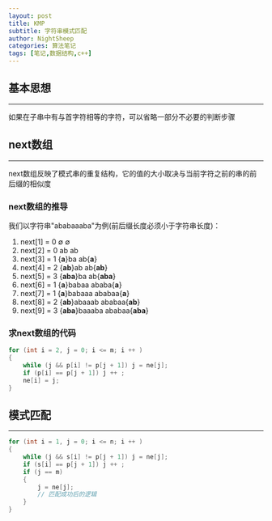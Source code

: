 ```yaml
---
layout: post
title: KMP
subtitle: 字符串模式匹配
author: NightSheep
categories: 算法笔记
tags: [笔记,数据结构,c++]
---
```


## 基本思想

---

如果在子串中有与首字符相等的字符，可以省略一部分不必要的判断步骤

## next数组

---

next数组反映了模式串的重复结构，它的值的大小取决与当前字符之前的串的前后缀的相似度

### next数组的推导

我们以字符串"ababaaaba"为例(前后缀长度必须小于字符串长度)：

1. next[1] = 0 $\emptyset$ $\emptyset$
2. next[2] = 0 ab ab
3. next[3] = 1 {**a**}ba ab{**a**}
4. next[4] = 2 {**ab**}ab ab{**ab**}
5. next[5] = 3 {**aba**}ba ab{**aba**}
6. next[6] = 1 {**a**}babaa ababa{**a**}
7. next[7] = 1 {**a**}babaaa ababaa{**a**}
8. next[8] = 2 {**ab**}abaaab ababaa{**ab**}
9. next[9] = 3 {**aba**}baaaba ababaa{**aba**}

### 求next数组的代码

```cpp
for (int i = 2, j = 0; i <= m; i ++ )
{
    while (j && p[i] != p[j + 1]) j = ne[j];
    if (p[i] == p[j + 1]) j ++ ;
    ne[i] = j;
}
```



## 模式匹配

---

```cpp
for (int i = 1, j = 0; i <= n; i ++ )
{
    while (j && s[i] != p[j + 1]) j = ne[j];
    if (s[i] == p[j + 1]) j ++ ;
    if (j == m)
    {
        j = ne[j];
        // 匹配成功后的逻辑
    }
}
```



